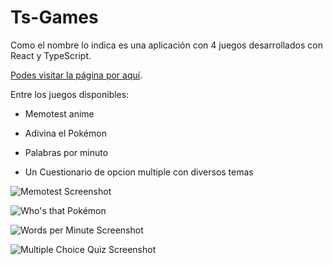 
# Ts-Games

Como el nombre lo indica es una aplicación con 4 juegos desarrollados con React y TypeScript. 

[Podes visitar la página por aquí](https://exquisite-ts-game.netlify.app/).

Entre los juegos disponibles:

- Memotest anime

- Adivina el Pokémon

- Palabras por minuto

- Un Cuestionario de opcion multiple con diversos temas

![Memotest Screenshot](https://i.ibb.co/RjBWTY3/tsg1.png)

![Who's that Pokémon](https://i.ibb.co/f9WMSqR/tsg2.png)

![Words per Minute Screenshot](https://i.ibb.co/Br4cRyK/tsg3.png)

![Multiple Choice Quiz Screenshot](https://i.ibb.co/f85cqW5/tsg4.png)
